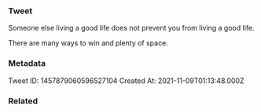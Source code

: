 ### Tweet
Someone else living a good life does not prevent you from living a good life.

There are many ways to win and plenty of space.

### Metadata
Tweet ID: 1457879060596527104
Created At: 2021-11-09T01:13:48.000Z

### Related

